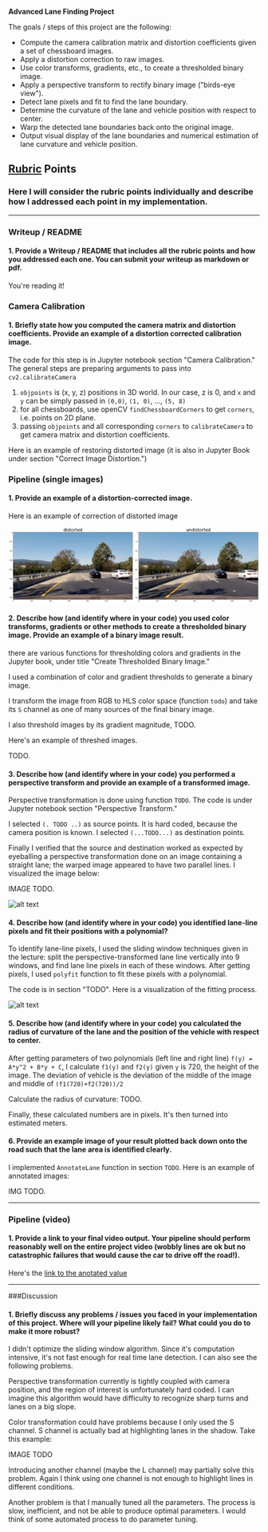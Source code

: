 **Advanced Lane Finding Project**

The goals / steps of this project are the following:

* Compute the camera calibration matrix and distortion coefficients given a set of chessboard images.
* Apply a distortion correction to raw images.
* Use color transforms, gradients, etc., to create a thresholded binary image.
* Apply a perspective transform to rectify binary image ("birds-eye view").
* Detect lane pixels and fit to find the lane boundary.
* Determine the curvature of the lane and vehicle position with respect to center.
* Warp the detected lane boundaries back onto the original image.
* Output visual display of the lane boundaries and numerical estimation of lane curvature and vehicle position.

[//]: # (Image References)

[image1]: ./examples/undistort_output.png "Undistorted"
[image2]: ./test_images/test1.jpg "Road Transformed"
[image3]: ./examples/binary_combo_example.jpg "Binary Example"
[image4]: ./examples/warped_straight_lines.jpg "Warp Example"
[image5]: ./examples/color_fit_lines.jpg "Fit Visual"
[image6]: ./examples/example_output.jpg "Output"
[video1]: ./project_video.mp4 "Video"

## [Rubric](https://review.udacity.com/#!/rubrics/571/view) Points
### Here I will consider the rubric points individually and describe how I addressed each point in my implementation.  

---
### Writeup / README

#### 1. Provide a Writeup / README that includes all the rubric points and how you addressed each one.  You can submit your writeup as markdown or pdf.

You're reading it!

### Camera Calibration

#### 1. Briefly state how you computed the camera matrix and distortion coefficients. Provide an example of a distortion corrected calibration image.

The code for this step is in Jupyter notebook section "Camera Calibration." The general steps are preparing arguments to pass into `cv2.calibrateCamera`

 1. `objpoints` is (x, y, z) positions in 3D world. In our case, z is 0, and `x` and `y` can be simply passed in `(0,0)`, `(1, 0)`, ..., `(5, 8)`
 2. for all chessboards, use openCV `findChessboardCorners` to get `corners`, i.e. points on 2D plane.
 3. passing `objpoints` and all corresponding `corners` to `calibrateCamera` to get camera matrix and distortion coefficients.

Here is an example of restoring distorted image (it is also in Jupyter Book under section "Correct Image Distortion.")

### Pipeline (single images)

#### 1. Provide an example of a distortion-corrected image.
Here is an example of correction of distorted image

!["Correct distortion"](./output_images/correct-distortion.png)

#### 2. Describe how (and identify where in your code) you used color transforms, gradients or other methods to create a thresholded binary image.  Provide an example of a binary image result.
there are various functions for thresholding colors and gradients in the Jupyter book, under title "Create Thresholded Binary Image."

I used a combination of color and gradient thresholds to generate a binary image.

I transform the image from RGB to HLS color space (function `todo`) and take its `S` channel as one of many sources of the final binary image.

I also threshold images by its gradient magnitude, TODO.

Here's an example of threshed images.

TODO.

#### 3. Describe how (and identify where in your code) you performed a perspective transform and provide an example of a transformed image.

Perspective transformation is done using function `TODO`. The code is under Jupyter notebook section "Perspective Transform."

I selected `(. TODO ..)` as source points. It is hard coded, because the camera position is known. I selected `(...TODO...)` as destination points.

Finally I verified that the source and destination worked as expected by eyeballing a perspective transformation done on an image containing a straight lane; the warped image appeared to have two parallel lines. I visualized the image below:

IMAGE TODO.

![alt text][image4]

#### 4. Describe how (and identify where in your code) you identified lane-line pixels and fit their positions with a polynomial?

To identify lane-line pixels, I used the sliding window techniques given in the lecture: split the perspective-transformed lane line vertically into 9 windows, and find lane line pixels in each of these windows. After getting pixels, I used `polyfit` function to fit these pixels with a polynomial.

The code is in section "TODO". Here is a visualization of the fitting process.

![alt text][image5]

#### 5. Describe how (and identify where in your code) you calculated the radius of curvature of the lane and the position of the vehicle with respect to center.

After getting parameters of two polynomials (left line and right line) `f(y) = A*y^2 + B*y + C`, I calculate `f1(y)` and `f2(y)` given `y` is 720, the height of the image. The deviation of vehicle is the deviation of the middle of the image and middle of `(f1(720)+f2(720))/2`

Calculate the radius of curvature: TODO.

Finally, these calculated numbers are in pixels. It's then turned into estimated meters.

#### 6. Provide an example image of your result plotted back down onto the road such that the lane area is identified clearly.

I implemented `AnnotateLane` function in section `TODO`. Here is an example of annotated images:

IMG TODO.

---

### Pipeline (video)

#### 1. Provide a link to your final video output.  Your pipeline should perform reasonably well on the entire project video (wobbly lines are ok but no catastrophic failures that would cause the car to drive off the road!).

Here's the [link to the anotated value](./project_video.mp4)

---

###Discussion

#### 1. Briefly discuss any problems / issues you faced in your implementation of this project.  Where will your pipeline likely fail?  What could you do to make it more robust?

I didn't optimize the sliding window algorithm. Since it's computation intensive, it's not fast enough for real time lane detection. I can also see the following problems.

Perspective transformation currently is tightly coupled with camera position, and the region of interest is unfortunately hard coded. I can imagine this algorithm would have difficulty to recognize sharp turns and lanes on a big slope.

Color transformation could have problems because I only used the S channel. S channel is actually bad at highlighting lanes in the shadow. Take this example:

IMAGE TODO

Introducing another channel (maybe the L channel) may partially solve this problem. Again I think using one channel is not enough to highlight lines in different conditions.

Another problem is that I manually tuned all the parameters. The process is slow, inefficient, and not be able to produce optimal parameters. I would think of some automated process to do parameter tuning.
